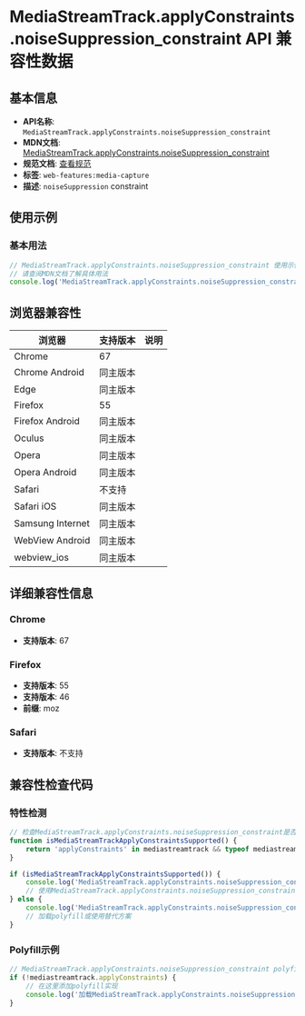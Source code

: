 # MediaStreamTrack.applyConstraints.noiseSuppression_constraint API 兼容性数据

## 基本信息

- **API名称**: `MediaStreamTrack.applyConstraints.noiseSuppression_constraint`
- **MDN文档**: [MediaStreamTrack.applyConstraints.noiseSuppression_constraint](https://developer.mozilla.org/docs/Web/API/MediaTrackConstraints/noiseSuppression)
- **规范文档**: [查看规范](https://w3c.github.io/mediacapture-main/#dom-mediatrackconstraintset-noisesuppression)
- **标签**: `web-features:media-capture`
- **描述**: `noiseSuppression` constraint

## 使用示例

### 基本用法

```javascript
// MediaStreamTrack.applyConstraints.noiseSuppression_constraint 使用示例
// 请查阅MDN文档了解具体用法
console.log('MediaStreamTrack.applyConstraints.noiseSuppression_constraint API');
```

## 浏览器兼容性

| 浏览器 | 支持版本 | 说明 |
|--------|----------|------|
| Chrome | 67 |  |
| Chrome Android | 同主版本 |  |
| Edge | 同主版本 |  |
| Firefox | 55 |  |
| Firefox Android | 同主版本 |  |
| Oculus | 同主版本 |  |
| Opera | 同主版本 |  |
| Opera Android | 同主版本 |  |
| Safari | 不支持 |  |
| Safari iOS | 同主版本 |  |
| Samsung Internet | 同主版本 |  |
| WebView Android | 同主版本 |  |
| webview_ios | 同主版本 |  |

## 详细兼容性信息

### Chrome

- **支持版本**: 67

### Firefox

- **支持版本**: 55
- **支持版本**: 46
- **前缀**: moz

### Safari

- **支持版本**: 不支持

## 兼容性检查代码

### 特性检测

```javascript
// 检查MediaStreamTrack.applyConstraints.noiseSuppression_constraint是否支持
function isMediaStreamTrackApplyConstraintsSupported() {
    return 'applyConstraints' in mediastreamtrack && typeof mediastreamtrack.applyConstraints === 'function';
}

if (isMediaStreamTrackApplyConstraintsSupported()) {
    console.log('MediaStreamTrack.applyConstraints.noiseSuppression_constraint 支持');
    // 使用MediaStreamTrack.applyConstraints.noiseSuppression_constraint
} else {
    console.log('MediaStreamTrack.applyConstraints.noiseSuppression_constraint 不支持，需要polyfill');
    // 加载polyfill或使用替代方案
}
```

### Polyfill示例

```javascript
// MediaStreamTrack.applyConstraints.noiseSuppression_constraint polyfill
if (!mediastreamtrack.applyConstraints) {
    // 在这里添加polyfill实现
    console.log('加载MediaStreamTrack.applyConstraints.noiseSuppression_constraint polyfill');
}
```

